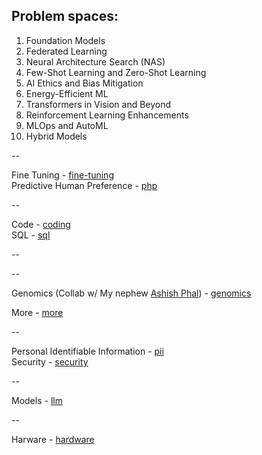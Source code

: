 ## Problem spaces:

1. Foundation Models
2. Federated Learning
3. Neural Architecture Search (NAS)
4. Few-Shot Learning and Zero-Shot Learning
5. AI Ethics and Bias Mitigation
6. Energy-Efficient ML
7. Transformers in Vision and Beyond
8. Reinforcement Learning Enhancements
9. MLOps and AutoML
10. Hybrid Models

--

Fine Tuning - [fine-tuning](fine-tuning)  
Predictive Human Preference - [php](php) 

--

Code - [coding](coding)  
SQL - [sql](sql)  

--
 
--

Genomics (Collab w/ My nephew [Ashish Phal](https://www.linkedin.com/in/ashish-phal-548b37125/)) - [genomics](genomics)  

More - [more](more)  

--

Personal Identifiable Information - [pii](pii)   
Security - [security](security)  

--

Models - [llm](llm) 

--

Harware - [hardware](hardware)


